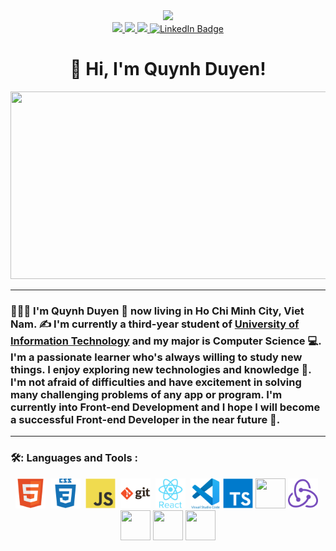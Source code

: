 <div id="header" align="center">
  <img src="https://media.giphy.com/media/hpXdHPfFI5wTABdDx9/giphy.gif" />
</div>

<div id="badges" align="center">
  <a href="mailto: duyennguyen14082003@gmail.com">
    <img src="https://img.shields.io/badge/Gmail-D14836?style=for-the-badge&logo=gmail&logoColor=white"/>
  </a>
  <a href = "https://www.facebook.com/quynhduyen.nguyen.3152/" target="_blank">
    <img src="https://img.shields.io/badge/Facebook-1877F2?style=for-the-badge&logo=facebook&logoColor=white">
  </a>
  <a href="https://github.com/duyennguyen1408" target="_blank">
    <img src="https://img.shields.io/badge/GitHub-100000?style=for-the-badge&logo=github&logoColor=white"/>
  </a>
  <a href="https://www.linkedin.com/in/quynhduyennguyen-296022268/" target="_blank">
    <img src="https://img.shields.io/badge/LinkedIn-blue?style=for-the-badge&logo=linkedin&logoColor=white" alt="LinkedIn Badge"/>
  </a>
</div>

<h1 align="center">
  👋 Hi, I'm Quynh Duyen! 
</h1>

<div align="center">
  <img src="https://media.giphy.com/media/dWesBcTLavkZuG35MI/giphy.gif" width="600" height="300"/>
</div>

<hr/>

<div id="about-me">
  <h3>
    👩🏻‍💻 I'm Quynh Duyen 📍 now living in Ho Chi Minh City, Viet Nam. ✍ I'm currently a third-year student of 
      <a href="https://www.uit.edu.vn/">University of Information Technology</a>
    and my major is Computer Science 💻. I'm a passionate learner who's always willing to study new things. I enjoy exploring new technologies and knowledge 📖. I'm       not afraid of difficulties and have excitement in solving many challenging problems of any app or program. I'm currently into Front-end Development and I hope I will become a successful Front-end Developer in the near future 🌱.
  </h3>
</div>

<hr/>

### 🛠️: Languages and Tools :
<div id="skills" align="center">
  <img src="https://github.com/devicons/devicon/blob/master/icons/html5/html5-original.svg" title="HTML5" alt="HTML" width="48" height="48"/>&nbsp;
  <img src="https://github.com/devicons/devicon/blob/master/icons/css3/css3-plain-wordmark.svg"  title="CSS3" alt="CSS" width="48" height="48"/>&nbsp;
  <img src="https://github.com/devicons/devicon/blob/master/icons/javascript/javascript-original.svg" title="JavaScript" alt="JavaScript" width="48" height="48"/>&nbsp;
  <img src="https://github.com/devicons/devicon/blob/master/icons/git/git-original-wordmark.svg" title="Git" **alt="Git" width="48" height="48"/>&nbsp;
  <img src="https://github.com/devicons/devicon/blob/master/icons/react/react-original-wordmark.svg" title="React" alt="React" width="48" height="48"/>&nbsp;
  <img src="https://github.com/devicons/devicon/blob/master/icons/vscode/vscode-original-wordmark.svg" width="48" height="48"/>
  <img src="https://github.com/devicons/devicon/blob/master/icons/typescript/typescript-original.svg" width="48" height="48"/>
  <img src="https://img.icons8.com/external-creatype-filed-outline-colourcreatype/64/external-document-file-extension-web-format-file-creatype-filed-outline-colourcreatype-8.png"  width="48" height="48"/>
  <img src="https://github.com/devicons/devicon/blob/master/icons/redux/redux-original.svg" title="Redux" alt="Redux " width="48" height="48"/>&nbsp;
  <img src="https://img.icons8.com/fluency/48/nextjs.png" width="48" height="48"/>
  <img src="https://img.icons8.com/color/48/tailwindcss.png" width="48" height="48" />
  <img src="https://img.icons8.com/fluency/48/vite.png" width="48" height="48"/>
</div>




